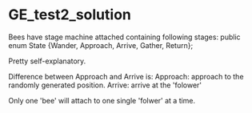 # GE_test2_solution

Bees have stage machine attached containing following stages:
public enum State {Wander, Approach, Arrive, Gather, Return};

Pretty self-explanatory.

Difference between Approach and Arrive is:
Approach: approach to the randomly generated position.
Arrive: arrive at the 'folower'

Only one 'bee' will attach to one single 'folwer' at a time.
